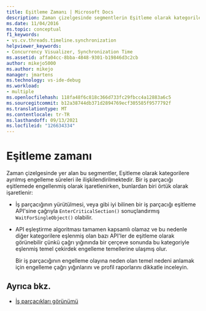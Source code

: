 ```yaml
---
title: Eşitleme Zamanı | Microsoft Docs
description: Zaman çizelgesinde segmentlerin Eşitleme olarak kategorilere ayrılmış engelleme zamanları ile nasıl ilişkilendirileceklerini öğrenin.
ms.date: 11/04/2016
ms.topic: conceptual
f1_keywords:
- vs.cv.threads.timeline.synchronization
helpviewer_keywords:
- Concurrency Visualizer, Synchronization Time
ms.assetid: affa04cc-8bba-4848-9301-b19846d3c2cb
author: mikejo5000
ms.author: mikejo
manager: jmartens
ms.technology: vs-ide-debug
ms.workload:
- multiple
ms.openlocfilehash: 118fa48f6c818c366d733fc29fbcc4a12883a6c5
ms.sourcegitcommit: b12a38744db371d2894769ecf305585f9577792f
ms.translationtype: MT
ms.contentlocale: tr-TR
ms.lasthandoff: 09/13/2021
ms.locfileid: "126634334"
---
```

# <a name="synchronization-time"></a>Eşitleme zamanı
Zaman çizelgesinde yer alan bu segmentler, Eşitleme olarak kategorilere ayrılmış engelleme süreleri ile ilişkilendirilmektedir. Bir iş parçacığı eşitlemede engellenmiş olarak işaretlenirken, bunlardan biri örtük olarak işaretlenir:

- İş parçacığının yürütülmesi, veya gibi iyi bilinen bir iş parçacığı eşitleme API'sine çağrıyla `EnterCriticalSection()` sonuçlandırmış `WaitForSingleObject()` olabilir.

- API eşleştirme algoritması tamamen kapsamlı olamaz ve bu nedenle diğer kategorilere eşlenmiş olan bazı API'ler de eşitleme olarak görünebilir çünkü çağrı yığınında bir çerçeve sonunda bu kategoriyle eşlenmiş temel çekirdek engelleme temellerine ulaşmış olur.

  Bir iş parçacığının engelleme olayına neden olan temel nedeni anlamak için engelleme çağrı yığınlarını ve profil raporlarını dikkatle inceleyin.

## <a name="see-also"></a>Ayrıca bkz.
- [İş parçacıkları görünümü](../profiling/threads-view-parallel-performance.md)
